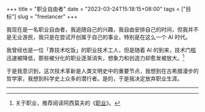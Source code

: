 +++
title = "职业自由者"
date = "2023-03-24T15:18:15+08:00"
tags = ["目标"]
slug = "freelancer"
+++

我现在是一名职业自由者，我追随自己的兴趣，我自由安排自己的时间，但我并不是无业游民，我只是在尝试开创属于自己的事业，特别是在这么一个 AI 时代。

我曾经也是一位「靠技术吃饭」的职业技术工人，但是随着 AI 的到来，技术门槛迅速被降低，那些被分化的职业逐渐消失，想象力和创造力却愈发被放大。[^1]

于是我意识到，这次技术革新是人类文明史中的重要节点，我想到在古希腊漫步的哲学家，我想到科学史上众多的潜行者。是的，于是我决定放弃职业生涯。

---

[^1]: 关于职业，推荐阅读阿西莫夫的《[职业](https://t.me/yixiuer/316)》。
